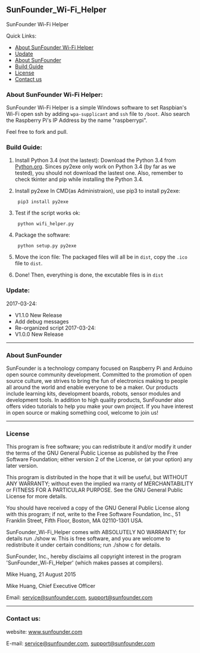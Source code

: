 ## SunFounder_Wi-Fi_Helper
SunFounder Wi-Fi Helper

Quick Links:

 * [About SunFounder Wi-Fi Helper](#about_this_software)
 * [Update](#update)
 * [About SunFounder](#about_sunfounder)
 * [Build Guide](#build_guide)
 * [License](#license)
 * [Contact us](#contact_us)

<a id="about_this_software"></a>
### About SunFounder Wi-Fi Helper:
SunFounder Wi-Fi Helper is a simple Windows software to set Raspbian's Wi-Fi open ssh by adding `wpa-supplicant` and `ssh` file to `/boot`. Also search the Raspberry Pi's IP Address by the name "raspberrypi".

Feel free to fork and pull.

<a id="build_guide"></a>
### Build Guide:
1. Install Python 3.4 (not the lastest):
    Download the Python 3.4 from [Python.org](python.org). Sinces py2exe only work on Python 3.4 (by far as we tested), you should not download the lastest one. Also, remember to check tkinter and pip while installing the Python 3.4.
2. Install py2exe
    In CMD(as Administraion), use pip3 to install py2exe:

        pip3 install py2exe
3. Test if the script works ok:
    
        python wifi_helper.py
4. Package the software:

        python setup.py py2exe
5. Move the icon file:
    The packaged files will all be in `dist`, copy the `.ico` file to `dist`.
6. Done!
    Then, everything is done, the excutable files is in `dist`


<a id="update"></a>
### Update:
2017-03-24:
 - V1.1.0 New Release
 - Add debug messages
 - Re-organized script
2017-03-24:
 - V1.0.0 New Release

----------------------------------------------
<a id="about_sunfounder"></a>
### About SunFounder
SunFounder is a technology company focused on Raspberry Pi and Arduino open source community development. Committed to the promotion of open source culture, we strives to bring the fun of electronics making to people all around the world and enable everyone to be a maker. Our products include learning kits, development boards, robots, sensor modules and development tools. In addition to high quality products, SunFounder also offers video tutorials to help you make your own project. If you have interest in open source or making something cool, welcome to join us!

----------------------------------------------
<a id="license"></a>
### License
This program is free software; you can redistribute it and/or modify it under the terms of the GNU General Public License as published by the Free Software Foundation; either version 2 of the License, or (at your option) any later version.

This program is distributed in the hope that it will be useful, but WITHOUT ANY WARRANTY; without even the implied wa rranty of MERCHANTABILITY or FITNESS FOR A PARTICULAR PURPOSE. See the GNU General Public License for more details.

You should have received a copy of the GNU General Public License along with this program; if not, write to the Free Software Foundation, Inc., 51 Franklin Street, Fifth Floor, Boston, MA 02110-1301 USA.

SunFounder_Wi-Fi_Helper comes with ABSOLUTELY NO WARRANTY; for details run ./show w. This is free software, and you are welcome to redistribute it under certain conditions; run ./show c for details.

SunFounder, Inc., hereby disclaims all copyright interest in the program 'SunFounder_Wi-Fi_Helper' (which makes passes at compilers).

Mike Huang, 21 August 2015

Mike Huang, Chief Executive Officer

Email: service@sunfounder.com, support@sunfounder.com

----------------------------------------------
<a id="contact_us"></a>
### Contact us:
website:
	www.sunfounder.com

E-mail:
	service@sunfounder.com, support@sunfounder.com
